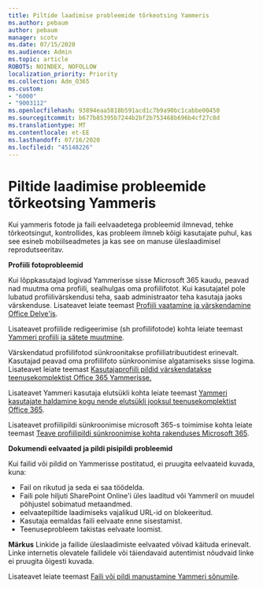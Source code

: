 ```yaml
---
title: Piltide laadimise probleemide tõrkeotsing Yammeris
ms.author: pebaum
author: pebaum
manager: scotv
ms.date: 07/15/2020
ms.audience: Admin
ms.topic: article
ROBOTS: NOINDEX, NOFOLLOW
localization_priority: Priority
ms.collection: Adm_O365
ms.custom:
- "6000"
- "9003112"
ms.openlocfilehash: 93894eaa5818b591acd1c7b9a90bc1cabbe00450
ms.sourcegitcommit: b677b85395b7244b2bf2b753468b696b4cf27c8d
ms.translationtype: MT
ms.contentlocale: et-EE
ms.lasthandoff: 07/16/2020
ms.locfileid: "45148226"
---
```

# <a name="troubleshoot-image-loading-issues-in-yammer"></a>Piltide laadimise probleemide tõrkeotsing Yammeris

Kui yammeris fotode ja faili eelvaadetega probleemid ilmnevad, tehke tõrkeotsingut, kontrollides, kas probleem ilmneb kõigi kasutajate puhul, kas see esineb mobiilseadmetes ja kas see on manuse üleslaadimisel reprodutseeritav.  

**Profiili fotoprobleemid**  

Kui lõppkasutajad logivad Yammerisse sisse Microsoft 365 kaudu, peavad nad muutma oma profiili, sealhulgas oma profiilifotot. Kui kasutajatel pole lubatud profiilivärskendusi teha, saab administraator teha kasutaja jaoks värskenduse. Lisateavet leiate teemast [Profiili vaatamine ja värskendamine Office Delve'is](https://support.microsoft.com/office/view-and-update-your-profile-in-office-delve-4e84343b-eedf-45a1-aeb9-8627ccca14ba).

Lisateavet profiilide redigeerimise (sh profiilifotode) kohta leiate teemast [Yammeri profiili ja sätete muutmine](https://support.microsoft.com/office/classic-yammer-change-my-yammer-profile-and-settings-a3aeca0e-de34-4897-9b59-de6516542851). 

Värskendatud profiilifotod sünkroonitakse profiiliatribuutidest erinevalt. Kasutajad peavad oma profiilifoto sünkroonimise algatamiseks sisse logima. Lisateavet leiate teemast [Kasutajaprofiili pildid värskendatakse teenusekomplektist Office 365 Yammerisse.](https://docs.microsoft.com/yammer/manage-yammer-users/manage-users-across-their-lifecycle#q-are-user-profile-pictures-updated-from-office-365-to-yammer)

Lisateavet Yammeri kasutaja elutsükli kohta leiate teemast [Yammeri kasutajate haldamine kogu nende elutsükli jooksul teenusekomplektist Office 365](https://docs.microsoft.com/yammer/manage-yammer-users/manage-users-across-their-lifecycle).  

Lisateavet profiilipildi sünkroonimise microsoft 365-s toimimise kohta leiate teemast [Teave profiilipildi sünkroonimise kohta rakenduses Microsoft 365](https://support.microsoft.com/office/information-about-profile-picture-synchronization-in-microsoft-365-20594d76-d054-4af4-a660-401133e3d48a).  

**Dokumendi eelvaated ja pildi pisipildi probleemid**  

Kui failid või pildid on Yammerisse postitatud, ei pruugita eelvaateid kuvada, kuna: 

- Fail on rikutud ja seda ei saa töödelda.
- Faili pole hiljuti SharePoint Online'i üles laaditud või Yammeril on muudel põhjustel sobimatud metaandmed.
- eelvaatepiltide laadimiseks vajalikud URL-id on blokeeritud.
- Kasutaja eemaldas faili eelvaate enne sisestamist.
- Teenuseprobleem takistas eelvaate loomist.

**Märkus** Linkide ja failide üleslaadimiste eelvaated võivad käituda erinevalt. Linke internetis olevatele failidele või täiendavaid autentimist nõudvaid linke ei pruugita õigesti kuvada.

Lisateavet leiate teemast [Faili või pildi manustamine Yammeri sõnumile](https://support.microsoft.com/office/attach-a-file-or-image-to-a-yammer-message-f576d4d1-ad66-4ce4-9c43-46cf75978dbf). 